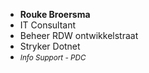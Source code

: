 <div class="flex">
    <div class="col">
      <ul class="no-list">
        <li><strong>Rouke Broersma</strong></li>
        <li>IT Consultant</li>
        <li>Beheer RDW ontwikkelstraat</li>
        <li>Stryker Dotnet</li>
        <li><small><em>Info Support - PDC</em></small></li>
      </ul>
    </div>
</div>